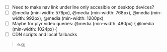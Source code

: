 - [ ] Need to make nav link underline only accesible on desktop devices?
- [ ]  @media (min-width: 576px), @media (min-width: 768px), @media (min-width: 992px), @media (min-width: 1200px) 
- [ ] Maybe for plyr video queries: @media (min-width: 480px) { @media (min-width: 1024px) {
- [ ] CDN scripts and local fallbacks
> e.g; 

><script src="//ajax.aspnetcdn.com/ajax/jquery/jquery-2.0.0.min.js"></script>

><script>window.jQuery || document.write('<script src="js/jquery-2.0.0.min.js">\x3C/script>')</script>

